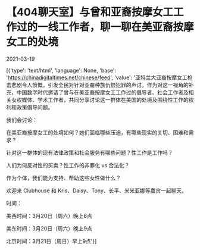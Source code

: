 # 【404聊天室】与曾和亚裔按摩女工工作过的一线工作者，聊一聊在美亚裔按摩女工的处境

2021-03-19

[{'type': 'text/html', 'language': None, 'base': 'https://chinadigitaltimes.net/chinese/feed', 'value': '亚特兰大亚裔按摩女工枪击悲剧令人愤慨，引发全民对针对亚裔种族仇恨犯罪的声讨。作为对这一视角的补充，中国数字时代邀请了曾与在美亚裔按摩女工工作过的倡导者、社会工作者及相关女权媒体、学术工作者，共同分享讨论这一群体在美国的处境及围绕性工作的权利和政策倡导问题。

我们会讨论：



在美亚裔按摩女工的处境如何？她们面临哪些压迫，有哪些现实的关切、困难和需求？

针对这一群体的现有法律政策和社会服务有哪些问题？性工作是工作吗？

人们为何反对性的买卖？性工作的非罪化 vs 合法化？

作为个体，我们能为支持、帮助这些女性做什么？



欢迎来 Clubhouse 和 Kris、Daisy、Tony、长平、米米亚娜等嘉宾一起聊天。

时间：

美西时间：3月20日（周六）晚上6点

美东时间：3月20日（周六）晚上9点

北京时间：3月21日（周日）早上9点'}]